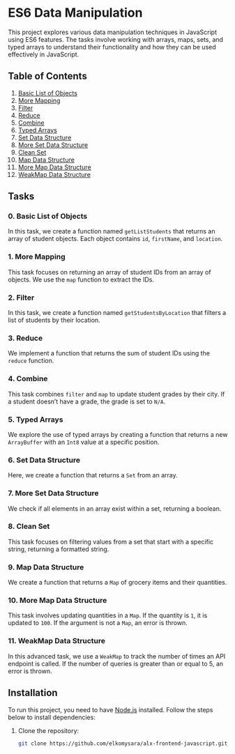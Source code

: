 # ES6 Data Manipulation

This project explores various data manipulation techniques in JavaScript using ES6 features. The tasks involve working with arrays, maps, sets, and typed arrays to understand their functionality and how they can be used effectively in JavaScript.

## Table of Contents

1. [Basic List of Objects](#basic-list-of-objects)
2. [More Mapping](#more-mapping)
3. [Filter](#filter)
4. [Reduce](#reduce)
5. [Combine](#combine)
6. [Typed Arrays](#typed-arrays)
7. [Set Data Structure](#set-data-structure)
8. [More Set Data Structure](#more-set-data-structure)
9. [Clean Set](#clean-set)
10. [Map Data Structure](#map-data-structure)
11. [More Map Data Structure](#more-map-data-structure)
12. [WeakMap Data Structure](#weakmap-data-structure)

## Tasks

### 0. Basic List of Objects
In this task, we create a function named `getListStudents` that returns an array of student objects. Each object contains `id`, `firstName`, and `location`.

### 1. More Mapping
This task focuses on returning an array of student IDs from an array of objects. We use the `map` function to extract the IDs.

### 2. Filter
In this task, we create a function named `getStudentsByLocation` that filters a list of students by their location.

### 3. Reduce
We implement a function that returns the sum of student IDs using the `reduce` function.

### 4. Combine
This task combines `filter` and `map` to update student grades by their city. If a student doesn’t have a grade, the grade is set to `N/A`.

### 5. Typed Arrays
We explore the use of typed arrays by creating a function that returns a new `ArrayBuffer` with an `Int8` value at a specific position.

### 6. Set Data Structure
Here, we create a function that returns a `Set` from an array.

### 7. More Set Data Structure
We check if all elements in an array exist within a set, returning a boolean.

### 8. Clean Set
This task focuses on filtering values from a set that start with a specific string, returning a formatted string.

### 9. Map Data Structure
We create a function that returns a `Map` of grocery items and their quantities.

### 10. More Map Data Structure
This task involves updating quantities in a `Map`. If the quantity is `1`, it is updated to `100`. If the argument is not a `Map`, an error is thrown.

### 11. WeakMap Data Structure
In this advanced task, we use a `WeakMap` to track the number of times an API endpoint is called. If the number of queries is greater than or equal to 5, an error is thrown.

## Installation

To run this project, you need to have [Node.js](https://nodejs.org/) installed. Follow the steps below to install dependencies:

1. Clone the repository:

   ```bash
   git clone https://github.com/elkomysara/alx-frontend-javascript.git
